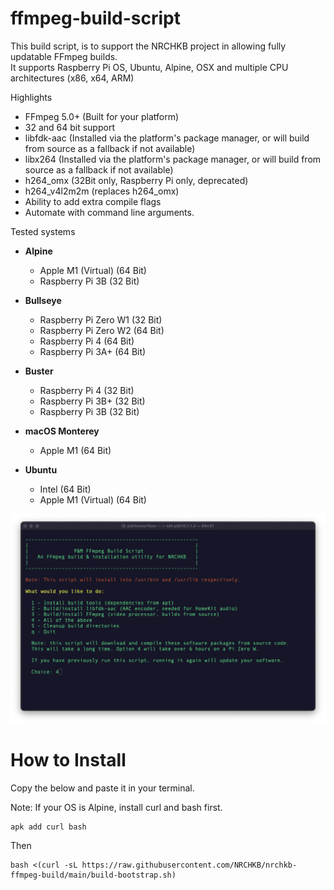 # ffmpeg-build-script

This build script, is to support the NRCHKB project in allowing fully updatable FFmpeg builds.  
It supports Raspberry Pi OS, Ubuntu, Alpine, OSX and multiple CPU architectures (x86, x64, ARM)

Highlights

- FFmpeg 5.0+ (Built for your platform)
- 32 and 64 bit support
- libfdk-aac (Installed via the platform's package manager, or will build from source as a fallback if not available)
- libx264 (Installed via the platform's package manager, or will build from source as a fallback if not available)
- h264_omx (32Bit only, Raspberry Pi only, deprecated)
- h264_v4l2m2m (replaces h264_omx)
- Ability to add extra compile flags
- Automate with command line arguments.

Tested systems

- **Alpine**
  - Apple M1 (Virtual) (64 Bit)
  - Raspberry Pi 3B (32 Bit)

- **Bullseye**
  - Raspberry Pi Zero W1 (32 Bit)
  - Raspberry Pi Zero W2 (64 Bit)
  - Raspberry Pi 4  (64 Bit)
  - Raspberry Pi 3A+  (64 Bit)

- **Buster**
  - Raspberry Pi 4 (32 Bit)
  - Raspberry Pi 3B+ (32 Bit)
  - Raspberry Pi 3B (32 Bit)

- **macOS Monterey**
  - Apple M1 (64 Bit)

- **Ubuntu**
  - Intel (64 Bit)
  - Apple M1 (Virtual) (64 Bit)






![image](./Menu1.png)

# How to Install

Copy the below and paste it in your terminal.

Note: If your OS is Alpine, install curl and bash first.
```
apk add curl bash
```
Then

```
bash <(curl -sL https://raw.githubusercontent.com/NRCHKB/nrchkb-ffmpeg-build/main/build-bootstrap.sh)
```




